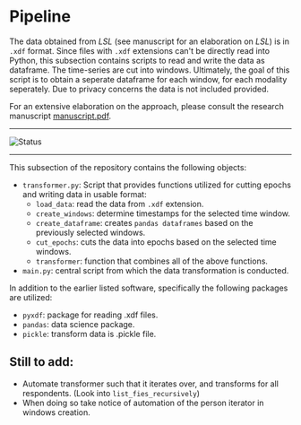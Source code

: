 # Pipeline
The data obtained from *LSL* (see manuscript for an elaboration on *LSL*) is in `.xdf` format. Since files with `.xdf` extensions can't be directly read into Python, this subsection contains scripts to read and write the data as dataframe. The time-series are cut into windows. Ultimately, the goal of this script is to obtain a seperate dataframe for each window, for each modality seperately. Due to privacy concerns the data is not included provided.

For an extensive elaboration on the approach, please consult the research manuscript [manuscript.pdf](https://github.com/BartJanBoverhof/Masterthesis/tree/main/1.latex_manuscript).

---

![Status](https://img.shields.io/static/v1?label=Code+Status&message=Unfinished+and+Unexcecutable&color=red) 

---

This subsection of the repository contains the following objects: 
* `transformer.py`: Script that provides functions utilized for cutting epochs and writing data in usable format:
    - `load_data`: read the data from `.xdf` extension.
    - `create_windows`: determine timestamps for the selected time window.
    - `create_dataframe`: creates `pandas dataframes` based on the previously selected windows.
    - `cut_epochs`: cuts the data into epochs based on the selected time windows.
    - `transformer`: function that combines all of the above functions. 
* `main.py`: central script from which the data transformation is conducted.

In addition to the earlier listed software, specifically the following packages are utilized:  
- `pyxdf`: package for reading .xdf files.
- `pandas`: data science package. 
- `pickle`: transform data is .pickle file.

## Still to add: 
- Automate transformer such that it iterates over, and transforms for all respondents. (Look into `list_fies_recursively`)
- When doing so take notice of automation of the person iterator in windows creation. 